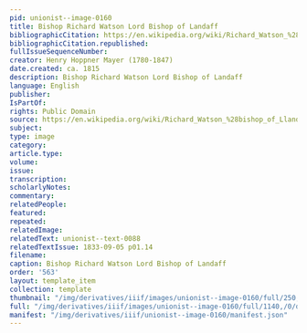 ```yaml
---
pid: unionist--image-0160
title: Bishop Richard Watson Lord Bishop of Landaff
bibliographicCitation: https://en.wikipedia.org/wiki/Richard_Watson_%28bishop_of_Llandaff%29#/media/File:Portrait_of_Richard_Watson,_D.D._Lord_Bishop_of_Landaff_(4672127).jpg
bibliographicCitation.republished: 
fullIssueSequenceNumber: 
creator: Henry Hoppner Mayer (1780-1847)
date.created: ca. 1815
description: Bishop Richard Watson Lord Bishop of Landaff
language: English
publisher: 
IsPartOf: 
rights: Public Domain
source: https://en.wikipedia.org/wiki/Richard_Watson_%28bishop_of_Llandaff%29#/media/File:Portrait_of_Richard_Watson,_D.D._Lord_Bishop_of_Landaff_(4672127).jpg
subject: 
type: image
category: 
article.type: 
volume: 
issue: 
transcription: 
scholarlyNotes: 
commentary: 
relatedPeople: 
featured: 
repeated: 
relatedImage: 
relatedText: unionist--text-0088
relatedTextIssue: 1833-09-05 p01.14
filename: 
caption: Bishop Richard Watson Lord Bishop of Landaff
order: '563'
layout: template_item
collection: template
thumbnail: "/img/derivatives/iiif/images/unionist--image-0160/full/250,/0/default.jpg"
full: "/img/derivatives/iiif/images/unionist--image-0160/full/1140,/0/default.jpg"
manifest: "/img/derivatives/iiif/unionist--image-0160/manifest.json"
---
```

